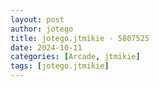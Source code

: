 ```yaml
---
layout: post
author: jotego
title: jotego.jtmikie - 5807525
date: 2024-10-11
categories: [Arcade, jtmikie]
tags: [jotego.jtmikie]
---
```


